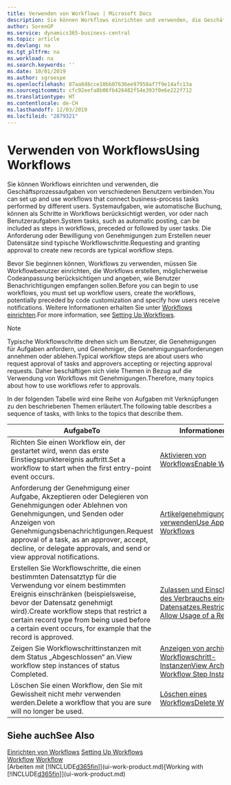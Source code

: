 ```yaml
---
title: Verwenden von Workflows | Microsoft Docs
description: Sie können Workflows einrichten und verwenden, die Geschäftsprozessaufgaben von verschiedenen Benutzern verbinden. Systemaufgaben, wie automatische Buchung, können als Schritte in Workflows berücksichtigt werden, vor oder nach Benutzeraufgaben. Die Anforderung oder Bewilligung von Genehmigungen zum Erstellen neuer Datensätze sind typische Workflowschritte.
author: SorenGP
ms.service: dynamics365-business-central
ms.topic: article
ms.devlang: na
ms.tgt_pltfrm: na
ms.workload: na
ms.search.keywords: ''
ms.date: 10/01/2019
ms.author: sgroespe
ms.openlocfilehash: 87aa8d8cce10bb07636ee97958af7f9e14afc13a
ms.sourcegitcommit: cfc92eefa8b06fb426482f54e393f0e6e222f712
ms.translationtype: HT
ms.contentlocale: de-CH
ms.lasthandoff: 12/03/2019
ms.locfileid: "2879321"
---
```

# <a name="using-workflows"></a><span data-ttu-id="4aa25-105">Verwenden von Workflows</span><span class="sxs-lookup"><span data-stu-id="4aa25-105">Using Workflows</span></span>
<span data-ttu-id="4aa25-106">Sie können Workflows einrichten und verwenden, die Geschäftsprozessaufgaben von verschiedenen Benutzern verbinden.</span><span class="sxs-lookup"><span data-stu-id="4aa25-106">You can set up and use workflows that connect business-process tasks performed by different users.</span></span> <span data-ttu-id="4aa25-107">Systemaufgaben, wie automatische Buchung, können als Schritte in Workflows berücksichtigt werden, vor oder nach Benutzeraufgaben.</span><span class="sxs-lookup"><span data-stu-id="4aa25-107">System tasks, such as automatic posting, can be included as steps in workflows, preceded or followed by user tasks.</span></span> <span data-ttu-id="4aa25-108">Die Anforderung oder Bewilligung von Genehmigungen zum Erstellen neuer Datensätze sind typische Workflowschritte.</span><span class="sxs-lookup"><span data-stu-id="4aa25-108">Requesting and granting approval to create new records are typical workflow steps.</span></span>  

 <span data-ttu-id="4aa25-109">Bevor Sie beginnen können, Workflows zu verwenden, müssen Sie Workflowbenutzer einrichten, die Workflows erstellen, möglicherweise Codeanpassung berücksichtigen und angeben, wie Benutzer Benachrichtigungen empfangen sollen.</span><span class="sxs-lookup"><span data-stu-id="4aa25-109">Before you can begin to use workflows, you must set up workflow users, create the workflows, potentially preceded by code customization and specify how users receive notifications.</span></span> <span data-ttu-id="4aa25-110">Weitere Informationen erhalten Sie unter [Workflows einrichten](across-set-up-workflows.md).</span><span class="sxs-lookup"><span data-stu-id="4aa25-110">For more information, see [Setting Up Workflows](across-set-up-workflows.md).</span></span>  

> [!NOTE]  
>  <span data-ttu-id="4aa25-111">Typische Workflowschritte drehen sich um Benutzer, die Genehmigungen für Aufgaben anfordern, und Genehmiger, die Genehmigungsanforderungen annehmen oder ablehen.</span><span class="sxs-lookup"><span data-stu-id="4aa25-111">Typical workflow steps are about users who request approval of tasks and approvers accepting or rejecting approval requests.</span></span> <span data-ttu-id="4aa25-112">Daher beschäftigen sich viele Themen in Bezug auf die Verwendung von Workflows mit Genehmigungen.</span><span class="sxs-lookup"><span data-stu-id="4aa25-112">Therefore, many topics about how to use workflows refer to approvals.</span></span>  

 <span data-ttu-id="4aa25-113">In der folgenden Tabelle wird eine Reihe von Aufgaben mit Verknüpfungen zu den beschriebenen Themen erläutert.</span><span class="sxs-lookup"><span data-stu-id="4aa25-113">The following table describes a sequence of tasks, with links to the topics that describe them.</span></span>  

|<span data-ttu-id="4aa25-114">**Aufgabe**</span><span class="sxs-lookup"><span data-stu-id="4aa25-114">**To**</span></span>|<span data-ttu-id="4aa25-115">**Informationen**</span><span class="sxs-lookup"><span data-stu-id="4aa25-115">**See**</span></span>|  
|------------|-------------|  
|<span data-ttu-id="4aa25-116">Richten Sie einen Workflow ein, der gestartet wird, wenn das erste Einstiegspunktereignis auftritt.</span><span class="sxs-lookup"><span data-stu-id="4aa25-116">Set a workflow to start when the first entry-point event occurs.</span></span>|[<span data-ttu-id="4aa25-117">Aktivieren von Workflows</span><span class="sxs-lookup"><span data-stu-id="4aa25-117">Enable Workflows</span></span>](across-how-to-enable-workflows.md)|  
|<span data-ttu-id="4aa25-118">Anforderung der Genehmigung einer Aufgabe, Akzeptieren oder Delegieren von Genehmigungen oder Ablehnen von Genehmigungen, und Senden oder Anzeigen von Genehmigungsbenachrichtigungen.</span><span class="sxs-lookup"><span data-stu-id="4aa25-118">Request approval of a task, as an approver, accept, decline, or delegate approvals, and send or view approval notifications.</span></span>|[<span data-ttu-id="4aa25-119">Artikelgenehmigungsworkflow verwenden</span><span class="sxs-lookup"><span data-stu-id="4aa25-119">Use Approval Workflows</span></span>](across-how-use-approval-workflows.md)|  
|<span data-ttu-id="4aa25-120">Erstellen Sie Workflowschritte, die einen bestimmten Datensatztyp für die Verwendung vor einem bestimmten Ereignis einschränken (beispielsweise, bevor der Datensatz genehmigt wird).</span><span class="sxs-lookup"><span data-stu-id="4aa25-120">Create workflow steps that restrict a certain record type from being used before a certain event occurs, for example that the record is approved.</span></span>|[<span data-ttu-id="4aa25-121"> Zulassen und Einschränken des Verbrauchs eines Datensatzes.</span><span class="sxs-lookup"><span data-stu-id="4aa25-121">Restrict and Allow Usage of a Record</span></span>](across-how-to-restrict-and-allow-usage-of-a-record.md)|  
|<span data-ttu-id="4aa25-122">Zeigen Sie Workflowschrittinstanzen mit dem Status „Abgeschlossen“ an.</span><span class="sxs-lookup"><span data-stu-id="4aa25-122">View workflow step instances of status Completed.</span></span>|[<span data-ttu-id="4aa25-123">Anzeigen von archivierten Workflowschritt-Instanzen</span><span class="sxs-lookup"><span data-stu-id="4aa25-123">View Archived Workflow Step Instances</span></span>](across-how-to-view-archived-workflow-step-instances.md)|  
|<span data-ttu-id="4aa25-124">Löschen Sie einen Workflow, den Sie mit Gewissheit nicht mehr verwenden werden.</span><span class="sxs-lookup"><span data-stu-id="4aa25-124">Delete a workflow that you are sure will no longer be used.</span></span>|[<span data-ttu-id="4aa25-125">Löschen eines Workflows</span><span class="sxs-lookup"><span data-stu-id="4aa25-125">Delete Workflows</span></span>](across-how-to-delete-workflows.md)|  

## <a name="see-also"></a><span data-ttu-id="4aa25-126">Siehe auch</span><span class="sxs-lookup"><span data-stu-id="4aa25-126">See Also</span></span>  
<span data-ttu-id="4aa25-127">[Einrichten von Workflows](across-set-up-workflows.md) </span><span class="sxs-lookup"><span data-stu-id="4aa25-127">[Setting Up Workflows](across-set-up-workflows.md) </span></span>  
<span data-ttu-id="4aa25-128">[Workflow](across-workflow.md) </span><span class="sxs-lookup"><span data-stu-id="4aa25-128">[Workflow](across-workflow.md) </span></span>  
<span data-ttu-id="4aa25-129">[Arbeiten mit [!INCLUDE[d365fin](includes/d365fin_md.md)]](ui-work-product.md)</span><span class="sxs-lookup"><span data-stu-id="4aa25-129">[Working with [!INCLUDE[d365fin](includes/d365fin_md.md)]](ui-work-product.md)</span></span>
